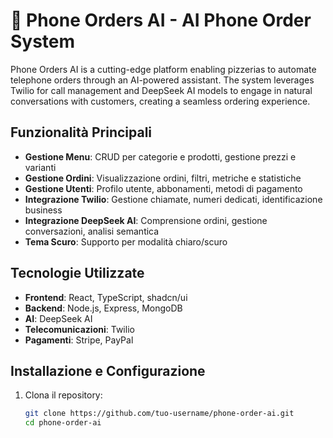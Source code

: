 # 🍕 Phone Orders AI - AI Phone Order System

Phone Orders AI is a cutting-edge platform enabling pizzerias to automate telephone orders through an AI-powered assistant. The system leverages Twilio for call management and DeepSeek AI models to engage in natural conversations with customers, creating a seamless ordering experience.

## Funzionalità Principali

- **Gestione Menu**: CRUD per categorie e prodotti, gestione prezzi e varianti
- **Gestione Ordini**: Visualizzazione ordini, filtri, metriche e statistiche
- **Gestione Utenti**: Profilo utente, abbonamenti, metodi di pagamento
- **Integrazione Twilio**: Gestione chiamate, numeri dedicati, identificazione business
- **Integrazione DeepSeek AI**: Comprensione ordini, gestione conversazioni, analisi semantica
- **Tema Scuro**: Supporto per modalità chiaro/scuro

## Tecnologie Utilizzate

- **Frontend**: React, TypeScript, shadcn/ui
- **Backend**: Node.js, Express, MongoDB
- **AI**: DeepSeek AI
- **Telecomunicazioni**: Twilio
- **Pagamenti**: Stripe, PayPal

## Installazione e Configurazione

1. Clona il repository:
   ```bash
   git clone https://github.com/tuo-username/phone-order-ai.git
   cd phone-order-ai
   ```
